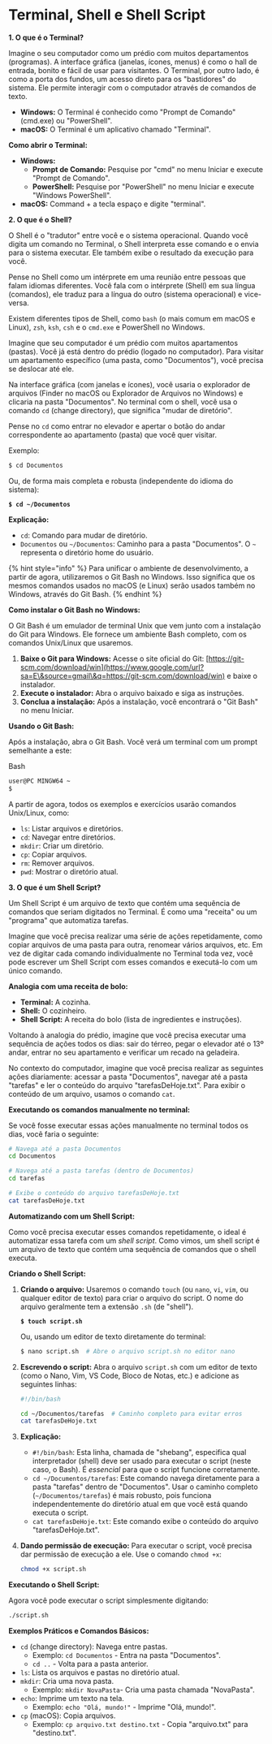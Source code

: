 # Terminal, Shell e Shell Script

**1. O que é o Terminal?**

Imagine o seu computador como um prédio com muitos departamentos (programas). A interface gráfica (janelas, ícones, menus) é como o hall de entrada, bonito e fácil de usar para visitantes. O Terminal, por outro lado, é como a porta dos fundos, um acesso direto para os "bastidores" do sistema. Ele permite interagir com o computador através de comandos de texto.

* **Windows:** O Terminal é conhecido como "Prompt de Comando" (cmd.exe) ou "PowerShell".
* **macOS:** O Terminal é um aplicativo chamado "Terminal".

**Como abrir o Terminal:**

* **Windows:**
  * **Prompt de Comando:** Pesquise por "cmd" no menu Iniciar e execute "Prompt de Comando".
  * **PowerShell:** Pesquise por "PowerShell" no menu Iniciar e execute "Windows PowerShell".
* **macOS:** Command + a tecla espaço e digite "terminal".

**2. O que é o Shell?**

O Shell é o "tradutor" entre você e o sistema operacional. Quando você digita um comando no Terminal, o Shell interpreta esse comando e o envia para o sistema executar. Ele também exibe o resultado da execução para você.

Pense no Shell como um intérprete em uma reunião entre pessoas que falam idiomas diferentes. Você fala com o intérprete (Shell) em sua língua (comandos), ele traduz para a língua do outro (sistema operacional) e vice-versa.

Existem diferentes tipos de Shell, como `bash` (o mais comum em macOS e Linux), `zsh`, `ksh`, `csh` e o `cmd.exe` e PowerShell no Windows.

Imagine que seu computador é um prédio com muitos apartamentos (pastas). Você já está dentro do prédio (logado no computador). Para visitar um apartamento específico (uma pasta, como "Documentos"), você precisa se deslocar até ele.

Na interface gráfica (com janelas e ícones), você usaria o explorador de arquivos (Finder no macOS ou Explorador de Arquivos no Windows) e clicaria na pasta "Documentos". No terminal com o shell, você usa o comando `cd` (change directory), que significa "mudar de diretório".

Pense no `cd` como entrar no elevador e apertar o botão do andar correspondente ao apartamento (pasta) que você quer visitar.

Exemplo:

```sh
$ cd Documentos 
```

Ou, de forma mais completa e robusta (independente do idioma do sistema):

<pre class="language-bash"><code class="lang-bash"><strong>$ cd ~/Documentos
</strong></code></pre>

**Explicação:**

* `cd`: Comando para mudar de diretório.
* `Documentos` ou `~/Documentos`: Caminho para a pasta "Documentos". O `~` representa o diretório home do usuário.



{% hint style="info" %}
Para unificar o ambiente de desenvolvimento, a partir de agora, utilizaremos o Git Bash no Windows. Isso significa que os mesmos comandos usados no macOS (e Linux) serão usados também no Windows, através do Git Bash.
{% endhint %}

**Como instalar o Git Bash no Windows:**

O Git Bash é um emulador de terminal Unix que vem junto com a instalação do Git para Windows. Ele fornece um ambiente Bash completo, com os comandos Unix/Linux que usaremos.

1. **Baixe o Git para Windows:** Acesse o site oficial do Git: [https://git-scm.com/download/win](https://www.google.com/url?sa=E\&source=gmail\&q=https://git-scm.com/download/win) e baixe o instalador.
2. **Execute o instalador:** Abra o arquivo baixado e siga as instruções.
3. **Conclua a instalação:** Após a instalação, você encontrará o "Git Bash" no menu Iniciar.

**Usando o Git Bash:**

Após a instalação, abra o Git Bash. Você verá um terminal com um prompt semelhante a este:

Bash

```bash
user@PC MINGW64 ~
$
```

A partir de agora, todos os exemplos e exercícios usarão comandos Unix/Linux, como:

* `ls`: Listar arquivos e diretórios.
* `cd`: Navegar entre diretórios.
* `mkdir`: Criar um diretório.
* `cp`: Copiar arquivos.
* `rm`: Remover arquivos.
* `pwd`: Mostrar o diretório atual.

**3. O que é um Shell Script?**

Um Shell Script é um arquivo de texto que contém uma sequência de comandos que seriam digitados no Terminal. É como uma "receita" ou um "programa" que automatiza tarefas.

Imagine que você precisa realizar uma série de ações repetidamente, como copiar arquivos de uma pasta para outra, renomear vários arquivos, etc. Em vez de digitar cada comando individualmente no Terminal toda vez, você pode escrever um Shell Script com esses comandos e executá-lo com um único comando.

**Analogia com uma receita de bolo:**

* **Terminal:** A cozinha.
* **Shell:** O cozinheiro.
* **Shell Script:** A receita do bolo (lista de ingredientes e instruções).

Voltando à analogia do prédio, imagine que você precisa executar uma sequência de ações todos os dias: sair do térreo, pegar o elevador até o 13º andar, entrar no seu apartamento e verificar um recado na geladeira.

No contexto do computador, imagine que você precisa realizar as seguintes ações diariamente: acessar a pasta "Documentos", navegar até a pasta "tarefas" e ler o conteúdo do arquivo "tarefasDeHoje.txt". Para exibir o conteúdo de um arquivo, usamos o comando `cat`.

**Executando os comandos manualmente no terminal:**

Se você fosse executar essas ações manualmente no terminal todos os dias, você faria o seguinte:

```bash
# Navega até a pasta Documentos
cd Documentos

# Navega até a pasta tarefas (dentro de Documentos)
cd tarefas

# Exibe o conteúdo do arquivo tarefasDeHoje.txt
cat tarefasDeHoje.txt
```

**Automatizando com um Shell Script:**

Como você precisa executar esses comandos repetidamente, o ideal é automatizar essa tarefa com um _shell script_. Como vimos, um shell script é um arquivo de texto que contém uma sequência de comandos que o shell executa.

**Criando o Shell Script:**

1.  **Criando o arquivo:** Usaremos o comando `touch` (ou `nano`, `vi`, `vim`, ou qualquer editor de texto) para criar o arquivo do script. O nome do arquivo geralmente tem a extensão `.sh` (de "shell").

    <pre class="language-bash"><code class="lang-bash"><strong>$ touch script.sh
    </strong></code></pre>

    Ou, usando um editor de texto diretamente do terminal:

    ```sh
    $ nano script.sh  # Abre o arquivo script.sh no editor nano
    ```
2.  **Escrevendo o script:** Abra o arquivo `script.sh` com um editor de texto (como o Nano, Vim, VS Code, Bloco de Notas, etc.) e adicione as seguintes linhas:

    ```bash
    #!/bin/bash

    cd ~/Documentos/tarefas  # Caminho completo para evitar erros
    cat tarefasDeHoje.txt
    ```
3. **Explicação:**
   * `#!/bin/bash`: Esta linha, chamada de "shebang", especifica qual interpretador (shell) deve ser usado para executar o script (neste caso, o Bash). É _essencial_ para que o script funcione corretamente.
   * `cd ~/Documentos/tarefas`: Este comando navega diretamente para a pasta "tarefas" dentro de "Documentos". Usar o caminho completo (`~/Documentos/tarefas`) é mais robusto, pois funciona independentemente do diretório atual em que você está quando executa o script.
   * `cat tarefasDeHoje.txt`: Este comando exibe o conteúdo do arquivo "tarefasDeHoje.txt".
4.  **Dando permissão de execução:** Para executar o script, você precisa dar permissão de execução a ele. Use o comando `chmod +x`:



    ```bash
    chmod +x script.sh
    ```

**Executando o Shell Script:**

Agora você pode executar o script simplesmente digitando:

```sh
./script.sh
```

**Exemplos Práticos e Comandos Básicos:**

* `cd` (change directory): Navega entre pastas.
  * Exemplo: `cd Documentos` - Entra na pasta "Documentos".
  * `cd ..`  - Volta para a pasta anterior.
* `ls`: Lista os arquivos e pastas no diretório atual.
* `mkdir`: Cria uma nova pasta.
  * Exemplo: `mkdir NovaPasta`- Cria uma pasta chamada "NovaPasta".
* `echo`: Imprime um texto na tela.
  * Exemplo: `echo "Olá, mundo!"`  - Imprime "Olá, mundo!".
* `cp` (macOS): Copia arquivos.
  * Exemplo: `cp arquivo.txt destino.txt` - Copia "arquivo.txt" para "destino.txt".





